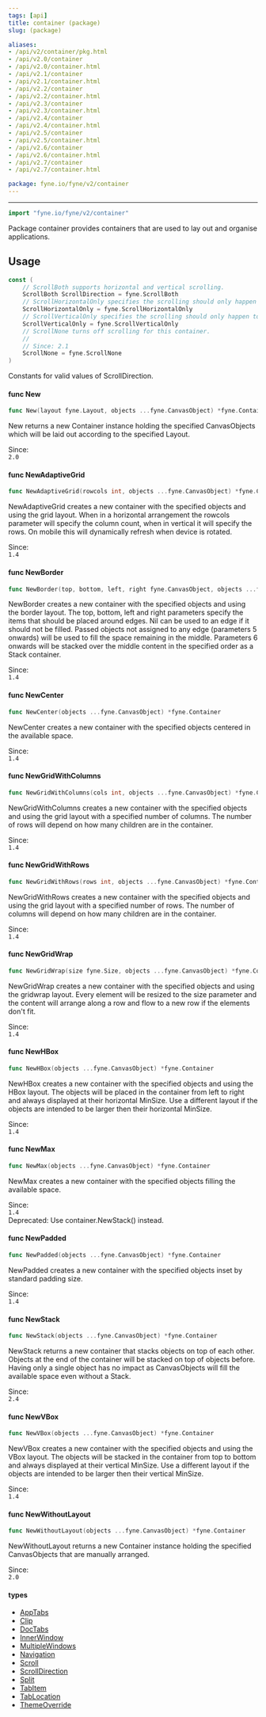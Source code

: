```yaml
---
tags: [api]
title: container (package)
slug: (package)

aliases:
- /api/v2/container/pkg.html
- /api/v2.0/container
- /api/v2.0/container.html
- /api/v2.1/container
- /api/v2.1/container.html
- /api/v2.2/container
- /api/v2.2/container.html
- /api/v2.3/container
- /api/v2.3/container.html
- /api/v2.4/container
- /api/v2.4/container.html
- /api/v2.5/container
- /api/v2.5/container.html
- /api/v2.6/container
- /api/v2.6/container.html
- /api/v2.7/container
- /api/v2.7/container.html

package: fyne.io/fyne/v2/container
---
```



---
```go
import "fyne.io/fyne/v2/container"
```

Package container provides containers that are used to lay out and organise applications.

## Usage

```go
const (
	// ScrollBoth supports horizontal and vertical scrolling.
	ScrollBoth ScrollDirection = fyne.ScrollBoth
	// ScrollHorizontalOnly specifies the scrolling should only happen left to right.
	ScrollHorizontalOnly = fyne.ScrollHorizontalOnly
	// ScrollVerticalOnly specifies the scrolling should only happen top to bottom.
	ScrollVerticalOnly = fyne.ScrollVerticalOnly
	// ScrollNone turns off scrolling for this container.
	//
	// Since: 2.1
	ScrollNone = fyne.ScrollNone
)
```
Constants for valid values of ScrollDirection.

#### func  New

```go
func New(layout fyne.Layout, objects ...fyne.CanvasObject) *fyne.Container
```
New returns a new Container instance holding the specified CanvasObjects which will be laid out according to the specified Layout.


<div class="since">Since: <code>
2.0</code></div>

#### func  NewAdaptiveGrid

```go
func NewAdaptiveGrid(rowcols int, objects ...fyne.CanvasObject) *fyne.Container
```
NewAdaptiveGrid creates a new container with the specified objects and using the grid layout. When in a horizontal arrangement the rowcols parameter will specify the column count, when in vertical it will specify the rows. On mobile this will dynamically refresh when device is rotated.


<div class="since">Since: <code>
1.4</code></div>

#### func  NewBorder

```go
func NewBorder(top, bottom, left, right fyne.CanvasObject, objects ...fyne.CanvasObject) *fyne.Container
```
NewBorder creates a new container with the specified objects and using the border layout. The top, bottom, left and right parameters specify the items that should be placed around edges. Nil can be used to an edge if it should not be filled. Passed objects not assigned to any edge (parameters 5 onwards) will be used to fill the space remaining in the middle. Parameters 6 onwards will be stacked over the middle content in the specified order as a Stack container.


<div class="since">Since: <code>
1.4</code></div>

#### func  NewCenter

```go
func NewCenter(objects ...fyne.CanvasObject) *fyne.Container
```
NewCenter creates a new container with the specified objects centered in the available space.


<div class="since">Since: <code>
1.4</code></div>

#### func  NewGridWithColumns

```go
func NewGridWithColumns(cols int, objects ...fyne.CanvasObject) *fyne.Container
```
NewGridWithColumns creates a new container with the specified objects and using the grid layout with a specified number of columns. The number of rows will depend on how many children are in the container.


<div class="since">Since: <code>
1.4</code></div>

#### func  NewGridWithRows

```go
func NewGridWithRows(rows int, objects ...fyne.CanvasObject) *fyne.Container
```
NewGridWithRows creates a new container with the specified objects and using the grid layout with a specified number of rows. The number of columns will depend on how many children are in the container.


<div class="since">Since: <code>
1.4</code></div>

#### func  NewGridWrap

```go
func NewGridWrap(size fyne.Size, objects ...fyne.CanvasObject) *fyne.Container
```
NewGridWrap creates a new container with the specified objects and using the gridwrap layout. Every element will be resized to the size parameter and the content will arrange along a row and flow to a new row if the elements don't fit.


<div class="since">Since: <code>
1.4</code></div>

#### func  NewHBox

```go
func NewHBox(objects ...fyne.CanvasObject) *fyne.Container
```
NewHBox creates a new container with the specified objects and using the HBox layout. The objects will be placed in the container from left to right and always displayed at their horizontal MinSize. Use a different layout if the objects are intended to be larger then their horizontal MinSize.


<div class="since">Since: <code>
1.4</code></div>

#### func  NewMax

```go
func NewMax(objects ...fyne.CanvasObject) *fyne.Container
```
NewMax creates a new container with the specified objects filling the available space.


<div class="since">Since: <code>
1.4</code></div>


<div class="deprecated">
Deprecated: Use container.NewStack() instead.</div>

#### func  NewPadded

```go
func NewPadded(objects ...fyne.CanvasObject) *fyne.Container
```
NewPadded creates a new container with the specified objects inset by standard padding size.


<div class="since">Since: <code>
1.4</code></div>

#### func  NewStack

```go
func NewStack(objects ...fyne.CanvasObject) *fyne.Container
```
NewStack returns a new container that stacks objects on top of each other. Objects at the end of the container will be stacked on top of objects before. Having only a single object has no impact as CanvasObjects will fill the available space even without a Stack.


<div class="since">Since: <code>
2.4</code></div>

#### func  NewVBox

```go
func NewVBox(objects ...fyne.CanvasObject) *fyne.Container
```
NewVBox creates a new container with the specified objects and using the VBox layout. The objects will be stacked in the container from top to bottom and always displayed at their vertical MinSize. Use a different layout if the objects are intended to be larger then their vertical MinSize.


<div class="since">Since: <code>
1.4</code></div>

#### func  NewWithoutLayout

```go
func NewWithoutLayout(objects ...fyne.CanvasObject) *fyne.Container
```
NewWithoutLayout returns a new Container instance holding the specified CanvasObjects that are manually arranged.


<div class="since">Since: <code>
2.0</code></div>

#### types

 * [AppTabs](apptabs.html)
 * [Clip](clip.html)
 * [DocTabs](doctabs.html)
 * [InnerWindow](innerwindow.html)
 * [MultipleWindows](multiplewindows.html)
 * [Navigation](navigation.html)
 * [Scroll](scroll.html)
 * [ScrollDirection](scrolldirection.html)
 * [Split](split.html)
 * [TabItem](tabitem.html)
 * [TabLocation](tablocation.html)
 * [ThemeOverride](themeoverride.html)
